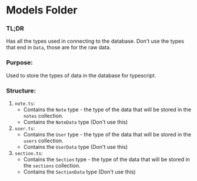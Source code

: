 # Models Folder

### TL;DR
Has all the types used in connecting to the database. Don't use the types that end in `Data`, those are for the raw data.

### Purpose:
Used to store the types of data in the database for typescript.

### Structure:
1. `note.ts`: 
   - Contains the `Note` type - the type of the data that will be stored in the `notes` collection.
   - Contains the `NoteData` type (Don't use this)
2. `user.ts`:
    - Contains the `User` type - the type of the data that will be stored in the `users` collection.
    - Contains the `UserData` type (Don't use this)
3. `section.ts`:
    - Contains the `Section` type - the type of the data that will be stored in the `sections` collection.
    - Contains the `SectionData` type (Don't use this)
    